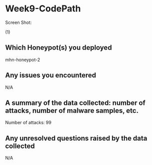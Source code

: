 # Week9-CodePath

Screen Shot:

(1)



## Which Honeypot(s) you deployed
mhn-honeypot-2

## Any issues you encountered
N/A

## A summary of the data collected: number of attacks, number of malware samples, etc.
Number of attacks: 99

## Any unresolved questions raised by the data collected
N/A
